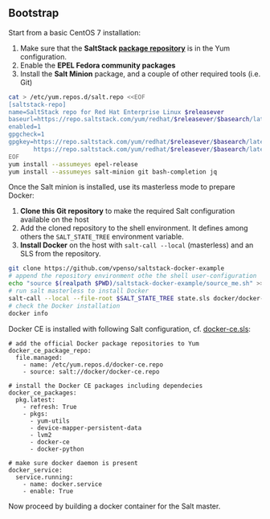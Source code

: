 ## Bootstrap

Start from a basic CentOS 7 installation:

1. Make sure that the **SaltStack [package repository][repo]** is in the Yum configuration.
2. Enable the **EPEL Fedora community packages**
3. Install the **Salt Minion** package, and a couple of other required tools (i.e. Git)

```bash
cat > /etc/yum.repos.d/salt.repo <<EOF
[saltstack-repo]
name=SaltStack repo for Red Hat Enterprise Linux $releasever
baseurl=https://repo.saltstack.com/yum/redhat/$releasever/$basearch/latest
enabled=1
gpgcheck=1
gpgkey=https://repo.saltstack.com/yum/redhat/$releasever/$basearch/latest/SALTSTACK-GPG-KEY.pub
       https://repo.saltstack.com/yum/redhat/$releasever/$basearch/latest/base/RPM-GPG-KEY-CentOS-7
EOF
yum install --assumeyes epel-release
yum install --assumeyes salt-minion git bash-completion jq 
```

[repo]: https://docs.saltstack.com/en/latest/topics/installation/rhel.html

Once the Salt minion is installed, use its masterless mode to prepare Docker:

1. **Clone this Git repository** to make the required Salt configuration available on the host
2. Add the cloned repository to the shell environment. It defines among others the `SALT_STATE_TREE` environment variable.
3. **Install Docker** on the host with `salt-call --local` (masterless) and an SLS from the repository.

```bash
git clone https://github.com/vpenso/saltstack-docker-example
# append the repository environment othe the shell user-configuration
echo "source $(realpath $PWD)/saltstack-docker-example/source_me.sh" >> ~/.bashrc && source ~/.bashrc
# run salt masterless to install Docker
salt-call --local --file-root $SALT_STATE_TREE state.sls docker/docker-ce
# check the Docker installation
docker info
```

Docker CE is installed with following Salt configuration, cf. [docker-ce.sls](../srv/salt/docker/docker-ce.sls):

```sls
# add the official Docker package repositories to Yum
docker_ce_package_repo:
  file.managed:
    - name: /etc/yum.repos.d/docker-ce.repo
    - source: salt://docker/docker-ce.repo

# install the Docker CE packages including dependecies
docker_ce_packages:
  pkg.latest:
    - refresh: True
    - pkgs:
      - yum-utils
      - device-mapper-persistent-data
      - lvm2
      - docker-ce
      - docker-python

# make sure docker daemon is present
docker_service:
  service.running:
    - name: docker.service
    - enable: True
```

Now proceed by building a docker container for the Salt master.
